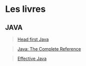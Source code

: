 # Les livres 

## JAVA

> [Head first Java](https://www.amazon.fr/Head-First-Java-Kathy-Sierra/dp/0596009208)

> [Java: The Complete Reference](https://www.amazon.fr/Java-Complete-Reference-Herbert-Schildt/dp/1260440230)

> [Effective Java](https://www.amazon.fr/Effective-Java-Joshua-Bloch/dp/0321356683)